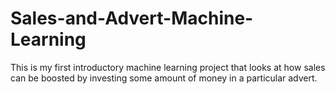 # Sales-and-Advert-Machine-Learning
This is my first introductory machine learning project that looks at how sales can be boosted by investing some amount of money in a particular advert.
